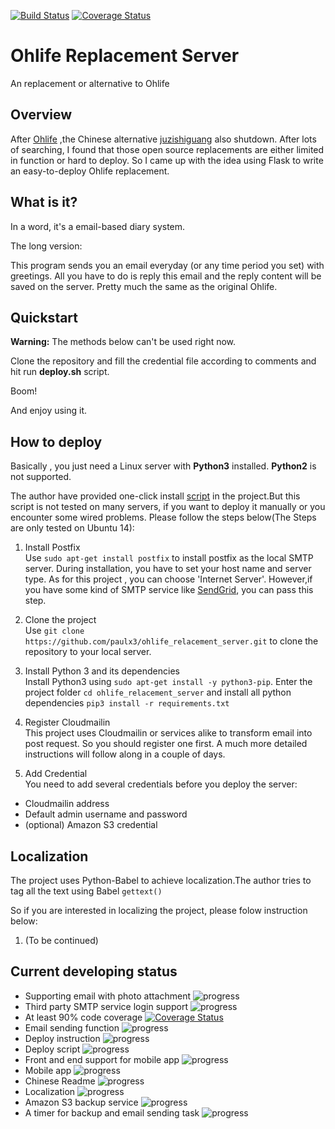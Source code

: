 [![Build Status](https://travis-ci.org/paulx3/ohlife_relacement_server.svg?branch=master)](https://travis-ci.org/paulx3/ohlife_relacement_server)
[![Coverage Status](https://coveralls.io/repos/github/paulx3/ohlife_relacement_server/badge.svg)](https://coveralls.io/github/paulx3/ohlife_relacement_server)
# Ohlife Replacement Server
An replacement or alternative to Ohlife
## Overview
After [Ohlife](http://ohlife.com/index.php) ,the Chinese alternative [juzishiguang](http://juzitime.com) also shutdown. 
After lots of searching, I found that those open source replacements are either limited in 
function or hard to deploy. So I came up with the idea using Flask to write an easy-to-deploy
Ohlife replacement.


## What is it?
In a word, it's a email-based diary system.

The long version:

This program sends you an email everyday (or any time period you set) with greetings.
All you have to do is reply this email and the reply content will be saved on the server.
Pretty much the same as the original Ohlife.


## Quickstart

**Warning:** The methods below can't be used right now.


Clone the repository and fill the credential file according to comments and hit 
run **deploy.sh** script.

Boom!


And enjoy using it.


## How to deploy
Basically , you just need a Linux server with **Python3** installed. **Python2** is
not supported.

The author have provided one-click install [script](https://github.com/paulx3/res/raw/master/ohlife_replacement_deploy_script.sh) in the project.But
this script is not tested on many servers, if you want to deploy it manually or you 
encounter some wired problems. Please follow the steps below(The Steps are only tested on Ubuntu 14):


1. Install Postfix 
<br>Use `sudo apt-get install postfix` to install postfix as the local SMTP server. During installation,
you have to set your host name and server type. As for this project , you can choose 'Internet Server'.
However,if you have some kind of SMTP service like [SendGrid](https://sendgrid.com), you can pass this step.


2. Clone the project
<br>Use `git clone https://github.com/paulx3/ohlife_relacement_server.git` to clone the
repository to your local server.


3. Install Python 3 and its dependencies
<br>Install Python3 using `sudo apt-get install -y python3-pip`.
Enter the project folder `cd ohlife_relacement_server` and install all python dependencies `pip3 install -r requirements.txt`


4. Register Cloudmailin
<br>This project uses Cloudmailin or services alike to transform email into 
post request. So you should register one first. A much more detailed 
instructions will follow along in a couple of days.


5. Add Credential
<br>You need to add several credentials before you deploy the server:
* Cloudmailin address
* Default admin username and password
* (optional) Amazon S3 credential


## Localization
The project uses Python-Babel to achieve localization.The author
 tries to tag all the text using Babel `gettext()`
 
 
 So if you are interested in localizing the project, please folow instruction below:
 1. (To be continued)
## Current developing status
* Supporting email with photo attachment ![progress](http://progressed.io/bar/0?title=halt)
* Third party SMTP service login support ![progress](http://progressed.io/bar/20?title=halt)
* At least 90% code coverage [![Coverage Status](https://coveralls.io/repos/github/paulx3/ohlife_relacement_server/badge.svg)](https://coveralls.io/github/paulx3/ohlife_relacement_server)
* Email sending function ![progress](http://progressed.io/bar/80?title=ongoing)
* Deploy instruction ![progress](http://progressed.io/bar/50?title=ongoing)
* Deploy script ![progress](http://progressed.io/bar/40?title=ongoing)
* Front and end support for mobile app ![progress](http://progressed.io/bar/60?title=ongoing)
* Mobile app ![progress](http://progressed.io/bar/40?title=ongoing)
* Chinese Readme ![progress](http://progressed.io/bar/0?title=halt)
* Localization ![progress](http://progressed.io/bar/100?title=done)
* Amazon S3 backup service ![progress](http://progressed.io/bar/90?title=halt)
* A timer for backup and email sending task ![progress](http://progressed.io/bar/20?title=halt)


